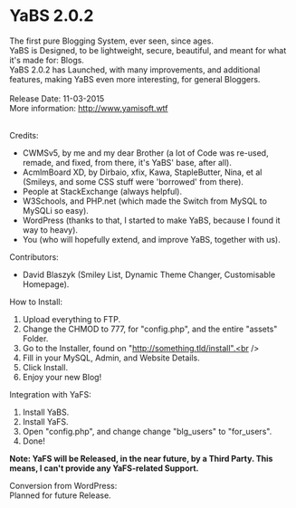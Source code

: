 YaBS 2.0.2
=====

The first pure Blogging System, ever seen, since ages.<br />
YaBS is Designed, to be lightweight, secure, beautiful, and meant for what it's made for: Blogs.<br />
YaBS 2.0.2 has Launched, with many improvements, and additional features, making YaBS even more interesting, for general Bloggers.<br /><br />
Release Date: 11-03-2015<br />
More information: http://www.yamisoft.wtf<br /><br />

Credits:<br />
- CWMSv5, by me and my dear Brother (a lot of Code was re-used, remade, and fixed, from there, it's YaBS' base, after all).
- AcmlmBoard XD, by Dirbaio, xfix, Kawa, StapleButter, Nina, et al (Smileys, and some CSS stuff were 'borrowed' from there).
- People at StackExchange (always helpful).
- W3Schools, and PHP.net (which made the Switch from MySQL to MySQLi so easy).
- WordPress (thanks to that, I started to make YaBS, because I found it way to heavy).
- You (who will hopefully extend, and improve YaBS, together with us).

Contributors:<br />
- David Blaszyk (Smiley List, Dynamic Theme Changer, Customisable Homepage).

How to Install:<br />
1. Upload everything to FTP.<br />
2. Change the CHMOD to 777, for "config.php", and the entire "assets" Folder.<br />
3. Go to the Installer, found on "http://something.tld/install".<br />
4. Fill in your MySQL, Admin, and Website Details.<br />
5. Click Install.<br />
6. Enjoy your new Blog!

Integration with YaFS:<br />
1. Install YaBS.<br />
2. Install YaFS.<br />
3. Open "config.php", and change change "blg_users" to "for_users".<br />
4. Done!

<b>Note: YaFS will be Released, in the near future, by a Third Party. This means, I can't provide any YaFS-related Support.</b>

Conversion from WordPress:<br />
Planned for future Release.
